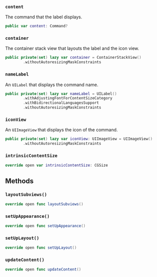 
### `content`

The command that the label displays.

``` swift
public var content: Command? 
```

### `container`

The container stack view that layouts the label and the icon view.

``` swift
public private(set) lazy var container = ContainerStackView()
        .withoutAutoresizingMaskConstraints
```

### `nameLabel`

An `UILabel` that displays the command name.

``` swift
public private(set) lazy var nameLabel = UILabel()
        .withAdjustingFontForContentSizeCategory
        .withBidirectionalLanguagesSupport
        .withoutAutoresizingMaskConstraints
```

### `iconView`

An `UIImageView` that displays the icon of the command.

``` swift
public private(set) lazy var iconView: UIImageView = UIImageView()
        .withoutAutoresizingMaskConstraints
```

### `intrinsicContentSize`

``` swift
override open var intrinsicContentSize: CGSize 
```

## Methods

### `layoutSubviews()`

``` swift
override open func layoutSubviews() 
```

### `setUpAppearance()`

``` swift
override open func setUpAppearance() 
```

### `setUpLayout()`

``` swift
override open func setUpLayout() 
```

### `updateContent()`

``` swift
override open func updateContent() 
